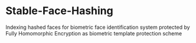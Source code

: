 # Stable-Face-Hashing
Indexing hashed faces for biometric face identification system protected by Fully Homomorphic Encryption as biometric template protection scheme 
